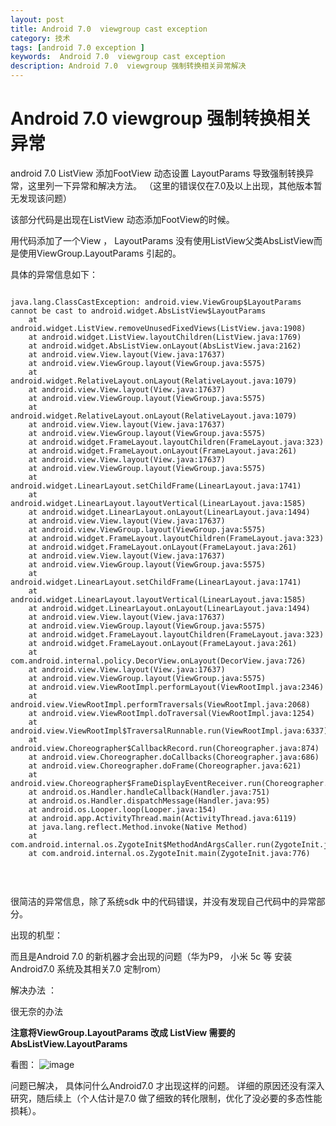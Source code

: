 ```yaml
---
layout: post
title: Android 7.0  viewgroup cast exception
category: 技术
tags: [android 7.0 exception ]
keywords:  Android 7.0  viewgroup cast exception
description: Android 7.0  viewgroup 强制转换相关异常解决
---
```


Android 7.0  viewgroup 强制转换相关异常
====================================

android 7.0 ListView 添加FootView 动态设置 LayoutParams  导致强制转换异常，这里列一下异常和解决方法。
（这里的错误仅在7.0及以上出现，其他版本暂无发现该问题）

该部分代码是出现在ListView  动态添加FootView的时候。 

用代码添加了一个View ， LayoutParams 没有使用ListView父类AbsListView而是使用ViewGroup.LayoutParams 引起的。


具体的异常信息如下：
<br/>

```

java.lang.ClassCastException: android.view.ViewGroup$LayoutParams cannot be cast to android.widget.AbsListView$LayoutParams
	at android.widget.ListView.removeUnusedFixedViews(ListView.java:1908)
	at android.widget.ListView.layoutChildren(ListView.java:1769)
	at android.widget.AbsListView.onLayout(AbsListView.java:2162)
	at android.view.View.layout(View.java:17637)
	at android.view.ViewGroup.layout(ViewGroup.java:5575)
	at android.widget.RelativeLayout.onLayout(RelativeLayout.java:1079)
	at android.view.View.layout(View.java:17637)
	at android.view.ViewGroup.layout(ViewGroup.java:5575)
	at android.widget.RelativeLayout.onLayout(RelativeLayout.java:1079)
	at android.view.View.layout(View.java:17637)
	at android.view.ViewGroup.layout(ViewGroup.java:5575)
	at android.widget.FrameLayout.layoutChildren(FrameLayout.java:323)
	at android.widget.FrameLayout.onLayout(FrameLayout.java:261)
	at android.view.View.layout(View.java:17637)
	at android.view.ViewGroup.layout(ViewGroup.java:5575)
	at android.widget.LinearLayout.setChildFrame(LinearLayout.java:1741)
	at android.widget.LinearLayout.layoutVertical(LinearLayout.java:1585)
	at android.widget.LinearLayout.onLayout(LinearLayout.java:1494)
	at android.view.View.layout(View.java:17637)
	at android.view.ViewGroup.layout(ViewGroup.java:5575)
	at android.widget.FrameLayout.layoutChildren(FrameLayout.java:323)
	at android.widget.FrameLayout.onLayout(FrameLayout.java:261)
	at android.view.View.layout(View.java:17637)
	at android.view.ViewGroup.layout(ViewGroup.java:5575)
	at android.widget.LinearLayout.setChildFrame(LinearLayout.java:1741)
	at android.widget.LinearLayout.layoutVertical(LinearLayout.java:1585)
	at android.widget.LinearLayout.onLayout(LinearLayout.java:1494)
	at android.view.View.layout(View.java:17637)
	at android.view.ViewGroup.layout(ViewGroup.java:5575)
	at android.widget.FrameLayout.layoutChildren(FrameLayout.java:323)
	at android.widget.FrameLayout.onLayout(FrameLayout.java:261)
	at com.android.internal.policy.DecorView.onLayout(DecorView.java:726)
	at android.view.View.layout(View.java:17637)
	at android.view.ViewGroup.layout(ViewGroup.java:5575)
	at android.view.ViewRootImpl.performLayout(ViewRootImpl.java:2346)
	at android.view.ViewRootImpl.performTraversals(ViewRootImpl.java:2068)
	at android.view.ViewRootImpl.doTraversal(ViewRootImpl.java:1254)
	at android.view.ViewRootImpl$TraversalRunnable.run(ViewRootImpl.java:6337)
	at android.view.Choreographer$CallbackRecord.run(Choreographer.java:874)
	at android.view.Choreographer.doCallbacks(Choreographer.java:686)
	at android.view.Choreographer.doFrame(Choreographer.java:621)
	at android.view.Choreographer$FrameDisplayEventReceiver.run(Choreographer.java:860)
	at android.os.Handler.handleCallback(Handler.java:751)
	at android.os.Handler.dispatchMessage(Handler.java:95)
	at android.os.Looper.loop(Looper.java:154)
	at android.app.ActivityThread.main(ActivityThread.java:6119)
	at java.lang.reflect.Method.invoke(Native Method)
	at com.android.internal.os.ZygoteInit$MethodAndArgsCaller.run(ZygoteInit.java:886)
	at com.android.internal.os.ZygoteInit.main(ZygoteInit.java:776)


```
 
<br/>

很简洁的异常信息，除了系统sdk 中的代码错误，并没有发现自己代码中的异常部分。 

出现的机型：

而且是Android 7.0 的新机器才会出现的问题（华为P9， 小米 5c 等 安装Android7.0 系统及其相关7.0 定制rom）

解决办法 ：

很无奈的办法

<b>注意将ViewGroup.LayoutParams 改成 ListView 需要的 AbsListView.LayoutParams  </b>

看图：
![image](https://raw.githubusercontent.com/samuelhehe/samuelhehe.github.io/master/res/android7.0_listview_viewgroup_cast_abslistview_exception.png)

问题已解决， 具体问什么Android7.0 才出现这样的问题。 详细的原因还没有深入研究，随后续上（个人估计是7.0 做了细致的转化限制，优化了没必要的多态性能损耗）。 



